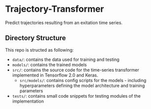 # Trajectory-Transformer

Predict trajectories resulting from an exitation time series. 

## Directory Structure

This repo is structed as following: 
- `data/`: contains the data used for training and testing
- `models/`: contains the trained models
- `src/`: contains the source code for the time-series transformer implemented in Tensorflow 2.0 and Keras. 
    - `src/models/`: contains config scripts for the models - including hyperparameters defining the model architecture and training parameters
- `tests/`: contains small code snippets for testing modules of the implementation